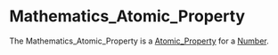 # Mathematics_Atomic_Property

The Mathematics_Atomic_Property is a [Atomic_Property](60085.md) for a [Number](60000.md).